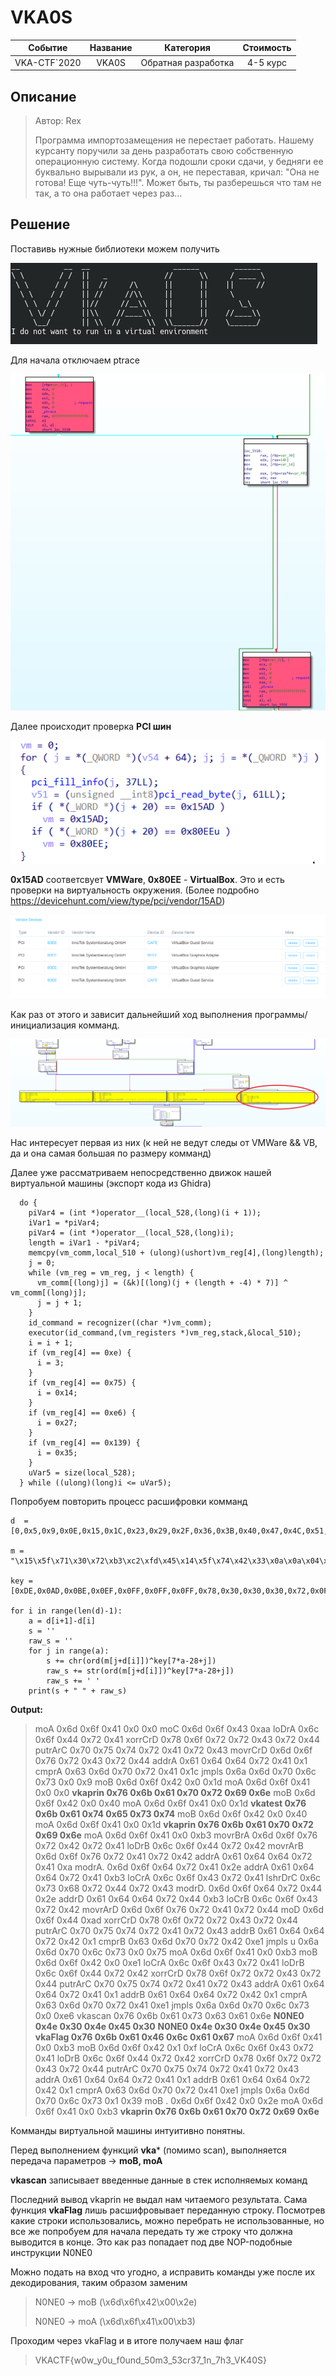 # VKA0S



|   Событие    | Название |      Категория      | Стоимость |
| :----------: | :------: | :-----------------: | :-------: |
| VKA-CTF`2020 |  VKA0S   | Обратная разработка | 4-5 курс  |

## Описание

> Автор: Rex
>
> Программа импортозамещения не перестает работать. Нашему курсанту поручили за день разработать свою собственную операционную систему. Когда подошли сроки сдачи, у бедняги ее буквально вырывали из рук, а он, не переставая, кричал: "Она не готова! Еще чуть-чуть!!!". Может быть, ты разберешься что там не так, а то она работает через раз...

## Решение

Поставивь нужные библиотеки можем получить

![Capture11](Capture11.PNG)

Для начала отключаем ptrace

![Capture12](Capture12.PNG)

Далее происходит проверка **PCI шин**

![Capture13](Capture13.PNG)

**0x15AD** соответсвует **VMWare**, **0x80EE** - **VirtualBox**. Это и есть проверки на виртуальность окружения. (Более подробно https://devicehunt.com/view/type/pci/vendor/15AD)

![Capture9](Capture9.PNG)

Как раз от этого и зависит дальнейший ход выполнения программы/инициализация комманд.

![Untitled2](Untitled2.png)

Нас интересует первая из них (к ней не ведут следы от VMWare && VB, да и она самая большая по размеру комманд)

Далее уже рассматриваем непосредственно движок нашей виртуальной машины (экспорт кода из Ghidra)

      do {
        piVar4 = (int *)operator__(local_528,(long)(i + 1));
        iVar1 = *piVar4;
        piVar4 = (int *)operator__(local_528,(long)i);
        length = iVar1 - *piVar4;
        memcpy(vm_comm,local_510 + (ulong)(ushort)vm_reg[4],(long)length);
        j = 0;
        while (vm_reg = vm_reg, j < length) {
          vm_comm[(long)j] = (&k)[(long)(j + (length + -4) * 7)] ^ vm_comm[(long)j];
          j = j + 1;
        }
        id_command = recognizer((char *)vm_comm);
        executor(id_command,(vm_registers *)vm_reg,stack,&local_510);
        i = i + 1;
        if (vm_reg[4] == 0xe) {
          i = 3;
        }
        if (vm_reg[4] == 0x75) {
          i = 0x14;
        }
        if (vm_reg[4] == 0xe6) {
          i = 0x27;
        }
        if (vm_reg[4] == 0x139) {
          i = 0x35;
        }
        uVar5 = size(local_528);
      } while ((ulong)(long)i <= uVar5);
Попробуем повторить процесс расшифровки комманд
```
d  =[0,0x5,0x9,0x0E,0x15,0x1C,0x23,0x29,0x2F,0x36,0x3B,0x40,0x47,0x4C,0x51,0x58,0x5D,0x62,0x69,0x6E,0x75,0x7A,0x81,0x87,0x8D,0x93,0x98,0x9F,0x0A5,0x0AB,0x0B0,0x0B7,0x0BB,0x0C2,0x0C9,0x0CF,0x0D5,0x0DC,0x0E1,0x0E6,0x0EB,0x0F0,0x0F7,0x0FE,0x104,0x10A,0x110,0x117,0x11E,0x123,0x128,0x12F,0x134,0x139,0x13E,0x143,0x14A,0x151,0x157,0x15D,0x163,0x16A,0x16F,0x174,0x17B]

m = "\x15\x5f\x71\x30\x72\xb3\xc2\xfd\x45\x14\x5f\x74\x42\x33\x0a\x0a\x04\x17\x31\x01\x21\x02\x10\x02\x17\x33\x01\x26\x1f\x0a\x00\x17\x31\x01\x21\x37\x2f\x25\x31\x15\x47\x35\x26\x31\x31\x15\x5a\x18\x08\x06\x09\x01\x73\x6c\x15\x5f\x72\x30\x6f\x15\x5f\x71\x30\x72\x04\x0e\x17\x15\x00\x1a\x0b\x15\x5f\x72\x30\x32\x15\x5f\x71\x30\x6f\x04\x0e\x17\x11\x17\x00\x11\x15\x5f\x72\x30\x32\x15\x5f\x71\x30\x6f\x04\x0e\x17\x15\x00\x1a\x0b\x15\x5f\x71\x30\xc1\x1f\x0a\x00\x17\x30\x01\x24\x14\x5f\x74\x42\x30\x1f\x0a\x00\x17\x33\x01\x27\x37\x2f\x25\x31\x15\x4c\x3b\x24\x25\x31\x15\x68\x37\x2f\x25\x31\x15\xf5\x14\x5f\x73\x42\x33\x1e\x16\x1e\x17\x36\x01\x26\x3b\x24\x25\x31\x10\x68\x36\x00\x7e\x75\x42\x36\x00\x7e\x75\x42\x04\x0e\x17\x23\x1e\x12\x02\x15\x5f\x71\x30\xc1\x15\x5f\x72\x31\x7d\x14\x5f\x73\x42\x33\x14\x5f\x74\x42\x30\x0a\x0a\x04\x17\x31\x01\x21\x02\x10\x02\x17\x33\x01\x26\x37\x2f\x25\x31\x15\x47\x37\x2f\x25\x31\x16\x47\x35\x26\x31\x31\x15\xa7\x18\x08\x06\x09\x01\x72\x5c\x15\x5f\x72\x30\x5c\x15\x5f\x71\x30\xc1\x04\x0e\x17\x15\x00\x1a\x0b"

key = [0xDE,0x0AD,0x0BE,0x0EF,0x0FF,0x0FF,0x0FF,0x78,0x30,0x30,0x30,0x72,0x0FF,0xFF,0x56,0x4B,0x41,0x43,0x54,0x46,0x0FF,0x72,0x65,0x76,0x65,0x72,0x73,0x65]

for i in range(len(d)-1):
    a = d[i+1]-d[i]
    s = ''
    raw_s = ''
    for j in range(a):
        s += chr(ord(m[j+d[i]])^key[7*a-28+j])
        raw_s += str(ord(m[j+d[i]])^key[7*a-28+j])
        raw_s += ' '
    print(s + "	" + raw_s)
```
**Output:**

> moA     0x6d 0x6f 0x41 0x0 0x0
> moC   0x6d 0x6f 0x43 0xaa
> loDrA   0x6c 0x6f 0x44 0x72 0x41
> xorrCrD   0x78 0x6f 0x72 0x72 0x43 0x72 0x44
> putrArC   0x70 0x75 0x74 0x72 0x41 0x72 0x43
> movrCrD   0x6d 0x6f 0x76 0x72 0x43 0x72 0x44
> addrA   0x61 0x64 0x64 0x72 0x41 0x1
> cmprA   0x63 0x6d 0x70 0x72 0x41 0x1c
> jmpls      0x6a 0x6d 0x70 0x6c 0x73 0x0 0x9
> moB    0x6d 0x6f 0x42 0x0 0x1d
> moA     0x6d 0x6f 0x41 0x0 0x0
> **vkaprin   0x76 0x6b 0x61 0x70 0x72 0x69 0x6e**
> moB    0x6d 0x6f 0x42 0x0 0x40
> moA    0x6d 0x6f 0x41 0x0 0x1d
> **vkatest   0x76 0x6b 0x61 0x74 0x65 0x73 0x74**
> moB    0x6d 0x6f 0x42 0x0 0x40
> moA    0x6d 0x6f 0x41 0x0 0x1d
> **vkaprin   0x76 0x6b 0x61 0x70 0x72 0x69 0x6e**
> moA    0x6d 0x6f 0x41 0x0 0xb3
> movrBrA   0x6d 0x6f 0x76 0x72 0x42 0x72 0x41
> loDrB   0x6c 0x6f 0x44 0x72 0x42
> movrArB   0x6d 0x6f 0x76 0x72 0x41 0x72 0x42
> addrA    0x61 0x64 0x64 0x72 0x41 0xa
> modrA.   0x6d 0x6f 0x64 0x72 0x41 0x2e
> addrA   0x61 0x64 0x64 0x72 0x41 0xb3
> loCrA   0x6c 0x6f 0x43 0x72 0x41
> lshrDrC   0x6c 0x73 0x68 0x72 0x44 0x72 0x43
> modrD.   0x6d 0x6f 0x64 0x72 0x44 0x2e
> addrD   0x61 0x64 0x64 0x72 0x44 0xb3
> loCrB   0x6c 0x6f 0x43 0x72 0x42
> movrArD   0x6d 0x6f 0x76 0x72 0x41 0x72 0x44
> moD   0x6d 0x6f 0x44 0xad
> xorrCrD   0x78 0x6f 0x72 0x72 0x43 0x72 0x44
> putrArC   0x70 0x75 0x74 0x72 0x41 0x72 0x43
> addrB   0x61 0x64 0x64 0x72 0x42 0x1
> cmprB   0x63 0x6d 0x70 0x72 0x42 0xe1
> jmpls u   0x6a 0x6d 0x70 0x6c 0x73 0x0 0x75
> moA    0x6d 0x6f 0x41 0x0 0xb3
> moB    0x6d 0x6f 0x42 0x0 0xe1
> loCrA   0x6c 0x6f 0x43 0x72 0x41
> loDrB   0x6c 0x6f 0x44 0x72 0x42
> xorrCrD   0x78 0x6f 0x72 0x72 0x43 0x72 0x44
> putrArC   0x70 0x75 0x74 0x72 0x41 0x72 0x43
> addrA   0x61 0x64 0x64 0x72 0x41 0x1
> addrB   0x61 0x64 0x64 0x72 0x42 0x1
> cmprA   0x63 0x6d 0x70 0x72 0x41 0xe1
> jmpls    0x6a 0x6d 0x70 0x6c 0x73 0x0 0xe6
> vkascan   0x76 0x6b 0x61 0x73 0x63 0x61 0x6e
> **N0NE0   0x4e 0x30 0x4e 0x45 0x30**
> **N0NE0   0x4e 0x30 0x4e 0x45 0x30**
> **vkaFlag   0x76 0x6b 0x61 0x46 0x6c 0x61 0x67**
> moA    0x6d 0x6f 0x41 0x0 0xb3
> moB   0x6d 0x6f 0x42 0x1 0xf
> loCrA   0x6c 0x6f 0x43 0x72 0x41
> loDrB   0x6c 0x6f 0x44 0x72 0x42
> xorrCrD   0x78 0x6f 0x72 0x72 0x43 0x72 0x44
> putrArC   0x70 0x75 0x74 0x72 0x41 0x72 0x43
> addrA   0x61 0x64 0x64 0x72 0x41 0x1
> addrB   0x61 0x64 0x64 0x72 0x42 0x1
> cmprA   0x63 0x6d 0x70 0x72 0x41 0xe1
> jmpls   0x6a 0x6d 0x70 0x6c 0x73 0x1 0x39
> moB .   0x6d 0x6f 0x42 0x0 0x2e
> moA    0x6d 0x6f 0x41 0x0 0xb3
> **vkaprin   0x76 0x6b 0x61 0x70 0x72 0x69 0x6e**

Комманды виртуальной машины интуитивно понятны.

Перед выполнением функций **vka*** (помимо scan), выполняется передача параметров -> **moB, moA**

**vkascan** записывает введенные данные в стек исполняемых команд

Последний вывод vkaprin не выдал нам читаемого результата. Сама функция **vkaFlag** лишь расшифровывает переданную строку. Посмотрев какие строки использовались, можно перебрать не использованные, но все же попробуем для начала передать ту же строку что должна выводится в конце. Это как раз попадает под две NOP-подобные инструкции N0NE0

Можно подать на вход что угодно, а исправить команды уже после их декодирования, таким образом заменим

> N0NE0 -> moB (\x6d\x6f\x42\x00\x2e)
>
> N0NE0 -> moA (\x6d\x6f\x41\x00\xb3)
>

Проходим через vkaFlag и в итоге получаем наш флаг

> VKACTF{w0w_y0u_f0und_50m3_53cr37_1n_7h3_VK40S}